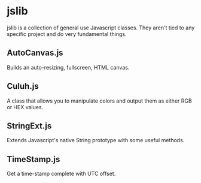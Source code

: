 # jslib
jslib is a collection of general use Javascript classes.
They aren't tied to any specific project and do very fundamental things.

## AutoCanvas.js
Builds an auto-resizing, fullscreen, HTML canvas.

## Culuh.js
A class that allows you to manipulate colors and output them as either RGB or HEX values.

## StringExt.js
Extends Javascript's native String prototype with some useful methods.

## TimeStamp.js
Get a time-stamp complete with UTC offset.